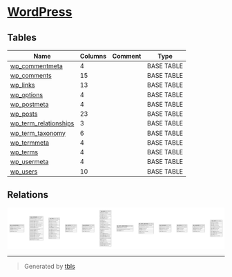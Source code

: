 [WordPress](https://ja.wordpress.org/)
===============

## Tables

| Name                                              | Columns | Comment | Type       |
| ------------------------------------------------- | ------- | ------- | ---------- |
| [wp_commentmeta](wp_commentmeta.md)               | 4       |         | BASE TABLE |
| [wp_comments](wp_comments.md)                     | 15      |         | BASE TABLE |
| [wp_links](wp_links.md)                           | 13      |         | BASE TABLE |
| [wp_options](wp_options.md)                       | 4       |         | BASE TABLE |
| [wp_postmeta](wp_postmeta.md)                     | 4       |         | BASE TABLE |
| [wp_posts](wp_posts.md)                           | 23      |         | BASE TABLE |
| [wp_term_relationships](wp_term_relationships.md) | 3       |         | BASE TABLE |
| [wp_term_taxonomy](wp_term_taxonomy.md)           | 6       |         | BASE TABLE |
| [wp_termmeta](wp_termmeta.md)                     | 4       |         | BASE TABLE |
| [wp_terms](wp_terms.md)                           | 4       |         | BASE TABLE |
| [wp_usermeta](wp_usermeta.md)                     | 4       |         | BASE TABLE |
| [wp_users](wp_users.md)                           | 10      |         | BASE TABLE |

## Relations

![er](schema.png)

---

> Generated by [tbls](https://github.com/k1LoW/tbls)
